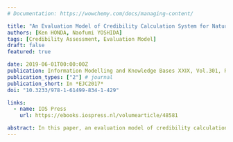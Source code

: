 ```yaml
---
# Documentation: https://wowchemy.com/docs/managing-content/

title: "An Evaluation Model of Credibility Calculation System for Natural Disasters"
authors: [Ken HONDA, Naofumi YOSHIDA]
tags: [Credibility Assessment, Evaluation Model]
draft: false
featured: true

date: 2019-06-01T00:00:00Z
publication: Information Modelling and Knowledge Bases ⅩⅩⅠⅩ, Vol.301, Frontiers in Artificial Intelligence and Applications, IOS Press, pp.429-440.
publication_types: ["2"] # journal
publication_short: In *EJC2017*
doi: "10.3233/978-1-61499-834-1-429"

links:
  - name: IOS Press
    url: https://ebooks.iospress.nl/volumearticle/48581

abstract: In this paper, an evaluation model of credibility calculation system is introduced. This system calculates information credibility by comparing target information with various reliable information resources on World Wide Web. The feature of the method is calculating information credibility by sensor data (earthquake, weather, railway sensors) besides primary sources (government, Ministry, press relation, supporting organization). The information credibility is calculated by degree of objectivity. Therefore, the system integrates high quality data from resources to derive objectivity. This paper presents a model of evaluation for credibility calculation system. The main contribution of this paper is to present evaluation model for credibility calculation system by recall and precision as a degree of false positive and false negative. And this paper shows the feasibility of the model by experiments of recall and precision for credibility calculation system.
---
```

